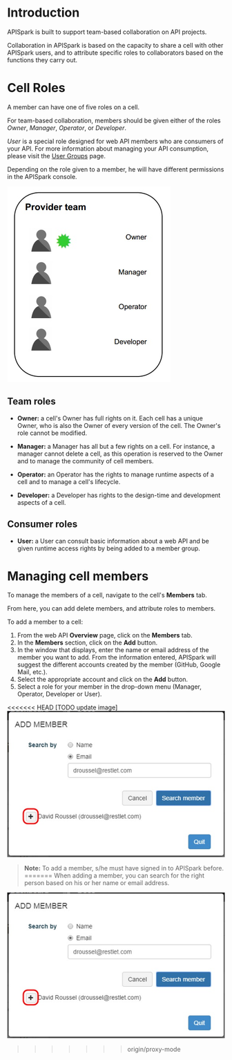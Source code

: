 
# Introduction

APISpark is built to support team-based collaboration on API projects.

Collaboration in APISpark is based on the capacity to share a cell with other APISpark users, and to attribute specific roles to collaborators based on the functions they carry out.

# Cell Roles

A member can have one of five roles on a cell.

For team-based collaboration, members should be given either of the roles *Owner*, *Manager*, *Operator*, or *Developer*.

*User* is a special role designed for web API members who are consumers of your API. For more information about managing your API consumption, please visit the [User Groups](/publish/secure/user-groups "User Groups") page.

Depending on the role given to a member, he will have different permissions in the APISpark console.

![team work](images/07.jpg "team work")


## Team roles

 * **Owner:** a cell's Owner has full rights on it. Each cell has a unique Owner, who is also the Owner of every version of the cell. The Owner's role cannot be modified.

 * **Manager:** a Manager has all but a few rights on a cell. For instance, a manager cannot delete a cell, as this operation is reserved to the Owner and to manage the community of cell members.

 * **Operator:** an Operator has the rights to manage runtime aspects of a cell and to manage a cell's lifecycle.

 * **Developer:** a Developer has rights to the design-time and development aspects of a cell.


## Consumer roles

 * **User:** a User can consult basic information about a web API and be given runtime access rights by being added to a member group.


# Managing cell members

To manage the members of a cell, navigate to the cell's **Members** tab.

From here, you can add delete members, and attribute roles to members.

To add a member to a cell:

1. From the web API **Overview** page, click on the **Members** tab.
2. In the **Members** section, click on the **Add** button.
3. In the window that displays, enter the name or email address of the member you want to add. From the information entered, APISpark will suggest the different accounts created by the member (GitHub, Google Mail, etc.).
4. Select the appropriate account and click on the **Add** button.
5. Select a role for your member in the drop-down menu (Manager, Operator, Developer or User).

<<<<<<< HEAD
[TODO update image]
![Add member](images/addMemberToCell.jpg "Add member")

>**Note:** To add a member, s/he must have signed in to APISpark before.
=======
When adding a member, you can search for the right person based on his or her name or email address.

![Add member](images/addMemberToCell.jpg "Add member")


>>>>>>> origin/proxy-mode

<!---# Switch role perspective

Coming soon.
-->
